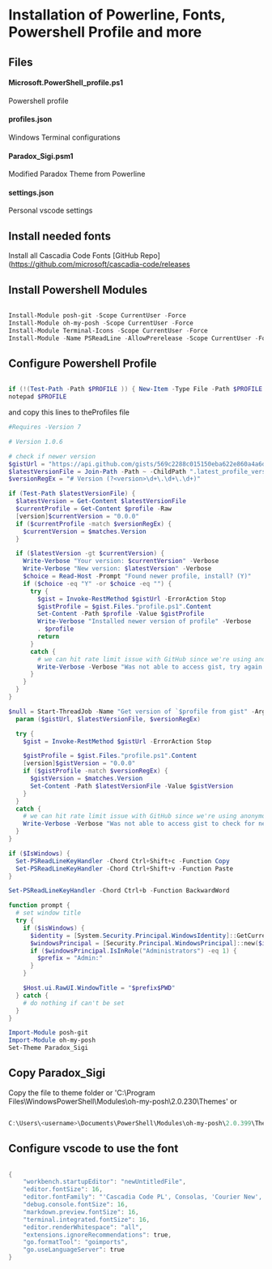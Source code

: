 # Installation of Powerline, Fonts, Powershell Profile and more

## Files

#### Microsoft.PowerShell_profile.ps1
Powershell profile

#### profiles.json
Windows Terminal configurations
 
#### Paradox_Sigi.psm1
Modified Paradox Theme from Powerline

#### settings.json
Personal vscode settings

## Install needed fonts

Install all Cascadia Code Fonts
[GitHub Repo](https://github.com/microsoft/cascadia-code/releases

## Install Powershell Modules

```powershell

Install-Module posh-git -Scope CurrentUser -Force
Install-Module oh-my-posh -Scope CurrentUser -Force
Install-Module Terminal-Icons -Scope CurrentUser -Force
Install-Module -Name PSReadLine -AllowPrerelease -Scope CurrentUser -Force -SkipPublisherCheck

```

## Configure Powershell Profile

```Powershell

if (!(Test-Path -Path $PROFILE )) { New-Item -Type File -Path $PROFILE -Force }
notepad $PROFILE

```

and copy this lines to theProfiles file

```powershell
#Requires -Version 7

# Version 1.0.6

# check if newer version
$gistUrl = "https://api.github.com/gists/569c2288c015150eba622e860a4a6d2b"
$latestVersionFile = Join-Path -Path ~ -ChildPath ".latest_profile_version"
$versionRegEx = "# Version (?<version>\d+\.\d+\.\d+)"

if (Test-Path $latestVersionFile) {
  $latestVersion = Get-Content $latestVersionFile
  $currentProfile = Get-Content $profile -Raw
  [version]$currentVersion = "0.0.0"
  if ($currentProfile -match $versionRegEx) {
    $currentVersion = $matches.Version
  }

  if ($latestVersion -gt $currentVersion) {
    Write-Verbose "Your version: $currentVersion" -Verbose
    Write-Verbose "New version: $latestVersion" -Verbose
    $choice = Read-Host -Prompt "Found newer profile, install? (Y)"
    if ($choice -eq "Y" -or $choice -eq "") {
      try {
        $gist = Invoke-RestMethod $gistUrl -ErrorAction Stop
        $gistProfile = $gist.Files."profile.ps1".Content
        Set-Content -Path $profile -Value $gistProfile
        Write-Verbose "Installed newer version of profile" -Verbose
        . $profile
        return
      }
      catch {
        # we can hit rate limit issue with GitHub since we're using anonymous
        Write-Verbose -Verbose "Was not able to access gist, try again next time"
      }
    }
  }
}

$null = Start-ThreadJob -Name "Get version of `$profile from gist" -ArgumentList $gistUrl, $latestVersionFile, $versionRegEx -ScriptBlock {
  param ($gistUrl, $latestVersionFile, $versionRegEx)

  try {
    $gist = Invoke-RestMethod $gistUrl -ErrorAction Stop

    $gistProfile = $gist.Files."profile.ps1".Content
    [version]$gistVersion = "0.0.0"
    if ($gistProfile -match $versionRegEx) {
      $gistVersion = $matches.Version
      Set-Content -Path $latestVersionFile -Value $gistVersion
    }
  }
  catch {
    # we can hit rate limit issue with GitHub since we're using anonymous
    Write-Verbose -Verbose "Was not able to access gist to check for newer version"
  }
}

if ($IsWindows) {
  Set-PSReadLineKeyHandler -Chord Ctrl+Shift+c -Function Copy
  Set-PSReadLineKeyHandler -Chord Ctrl+Shift+v -Function Paste
}

Set-PSReadLineKeyHandler -Chord Ctrl+b -Function BackwardWord

function prompt {
  # set window title
  try {
    if ($isWindows) {
      $identity = [System.Security.Principal.WindowsIdentity]::GetCurrent()
      $windowsPrincipal = [Security.Principal.WindowsPrincipal]::new($identity)
      if ($windowsPrincipal.IsInRole("Administrators") -eq 1) {
        $prefix = "Admin:"
      }
    }

    $Host.ui.RawUI.WindowTitle = "$prefix$PWD"
  } catch {
    # do nothing if can't be set
  }
}

Import-Module posh-git
Import-Module oh-my-posh
Set-Theme Paradox_Sigi
```

## Copy Paradox_Sigi 

Copy the file to theme folder or 'C:\Program Files\WindowsPowerShell\Modules\oh-my-posh\2.0.230\Themes'
or
```powershell

C:\Users\<username>\Documents\PowerShell\Modules\oh-my-posh\2.0.399\Themes

```

## Configure vscode to use the font

```Powershell

{
    "workbench.startupEditor": "newUntitledFile",
    "editor.fontSize": 16,
    "editor.fontFamily": "'Cascadia Code PL', Consolas, 'Courier New', monospace",
    "debug.console.fontSize": 16,
    "markdown.preview.fontSize": 16,
    "terminal.integrated.fontSize": 16,
    "editor.renderWhitespace": "all",
    "extensions.ignoreRecommendations": true,
    "go.formatTool": "goimports",
    "go.useLanguageServer": true
}

```
